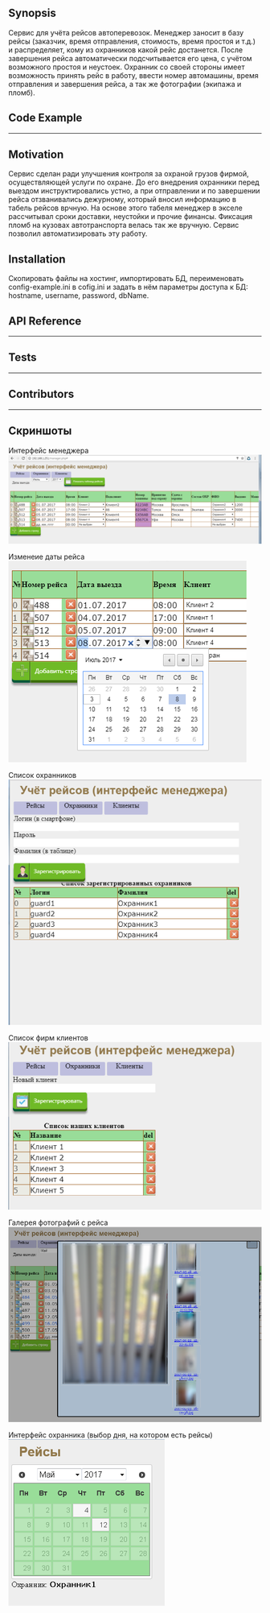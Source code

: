 ## Synopsis

Сервис для учёта рейсов автоперевозок. Менеджер заносит в базу рейсы (заказчик, время отправления, стоимость, время простоя и т.д.) и распределяет, кому из охранников какой рейс достанется. После завершения рейса автоматически подсчитывается его цена, с учётом возможного простоя и неустоек. Охранник со своей стороны имеет возможность принять рейс в работу, ввести номер автомашины, время отправления и завершения рейса, а так же фотографии (экипажа и пломб).

## Code Example

---

## Motivation

Сервис сделан ради улучшения контроля за охраной грузов фирмой, осуществляющей услуги по охране. До его внедрения охранники перед выездом инструктировались устно, а при отправлении и по завершении рейса отзванивались дежурному, который вносил информацию в табель рейсов врчную. На основе этого табеля менеджер в экселе рассчитывал сроки доставки, неустойки и прочие финансы. Фиксация пломб на кузовах автотранспорта велась так же вручную. Сервис позволил автоматизировать эту работу.

## Installation

Скопировать файлы на хостинг, импортировать БД, переименовать config-example.ini в cofig.ini и задать в нём параметры доступа к БД: hostname, username, password, dbName.

## API Reference

---

## Tests

---

## Contributors

---

## Скриншоты

Интерфейс менеджера
![Интерфейс менеджера](img/scrinshots/Manager1.png)

Изменеие даты рейса
![Изменеие даты рейса](img/scrinshots/Manager2.png)

Список охранников
![Список охранников](img/scrinshots/Manager3.png)

Список фирм клиентов
![Список фирм клиентов](img/scrinshots/Manager4.png)

Галерея фотографий с рейса
![Галерея фотографий с рейса](img/scrinshots/Manager5.png)

Интерфейс охранника (выбор дня, на котором есть рейсы)
![Интерфейс охранника (выбор дня, на котором есть рейсы)](img/scrinshots/Guard1.png)

